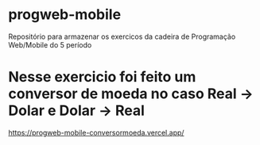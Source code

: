 # progweb-mobile
Repositório para armazenar os exercicos da cadeira de Programação Web/Mobile do 5 período

# Nesse exercicio foi feito um conversor de moeda no caso Real -> Dolar e Dolar -> Real 

https://progweb-mobile-conversormoeda.vercel.app/
